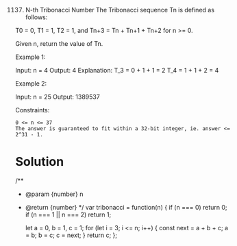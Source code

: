 1137. N-th Tribonacci Number
The Tribonacci sequence Tn is defined as follows: 

T0 = 0, T1 = 1, T2 = 1, and Tn+3 = Tn + Tn+1 + Tn+2 for n >= 0.

Given n, return the value of Tn.

 

Example 1:

Input: n = 4
Output: 4
Explanation:
T_3 = 0 + 1 + 1 = 2
T_4 = 1 + 1 + 2 = 4

Example 2:

Input: n = 25
Output: 1389537

 

Constraints:

    0 <= n <= 37
    The answer is guaranteed to fit within a 32-bit integer, ie. answer <= 2^31 - 1.

# Solution
/**
 * @param {number} n
 * @return {number}
 */
var tribonacci = function(n) {
    if (n === 0) return 0;
    if (n === 1 || n === 2) return 1;

    let a = 0, b = 1, c = 1;
    for (let i = 3; i <= n; i++) {
        const next = a + b + c;
        a = b;
        b = c;
        c = next;
    }
    return c;
};
